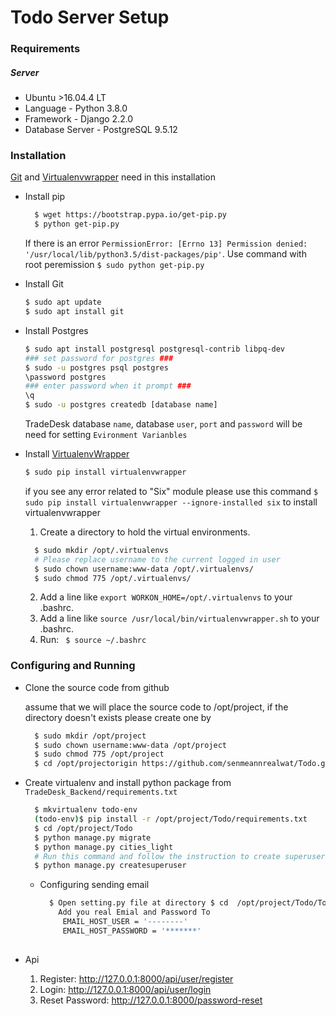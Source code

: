 # Todo Server Setup

### Requirements
##### Server
  - Ubuntu >16.04.4 LT
  - Language - Python 3.8.0
  - Framework - Django 2.2.0
  - Database Server - PostgreSQL 9.5.12
### Installation
[Git](https://help.ubuntu.com/lts/serverguide/git.html) and [Virtualenvwrapper](http://virtualenvwrapper.readthedocs.io/en/latest/install.html) need in this installation
  - Install pip
    ```sh
      $ wget https://bootstrap.pypa.io/get-pip.py
      $ python get-pip.py
    ```
    If there is an error ```PermissionError: [Errno 13] Permission denied: '/usr/local/lib/python3.5/dist-packages/pip'```. Use command with root peremission ```$ sudo python get-pip.py```

  - Install Git
    ```sh
    $ sudo apt update
    $ sudo apt install git
    ```

  - Install Postgres
    ```sh
    $ sudo apt install postgresql postgresql-contrib libpq-dev
    ### set password for postgres ###
    $ sudo -u postgres psql postgres
    \password postgres
    ### enter password when it prompt ###
    \q
    $ sudo -u postgres createdb [database name]
    ```
    TradeDesk database ```name```, database ```user```, ```port``` and ```password``` will be need for setting ```Evironment Varianbles```

  - Install [VirtualenvWrapper](http://virtualenvwrapper.readthedocs.io/en/latest/install.html)
    ```sh
    $ sudo pip install virtualenvwrapper
    ```
    if you see any error related to "Six" module please use this command ```$ sudo pip install virtualenvwrapper --ignore-installed six``` to install virtualenvwrapper

    1. Create a directory to hold the virtual environments.
    ```sh
      $ sudo mkdir /opt/.virtualenvs
      # Please replace username to the current logged in user
      $ sudo chown username:www-data /opt/.virtualenvs/
      $ sudo chmod 775 /opt/.virtualenvs/
    ```
    2. Add a line like ```export WORKON_HOME=/opt/.virtualenvs``` to your .bashrc.
    3. Add a line like ```source /usr/local/bin/virtualenvwrapper.sh``` to your .bashrc.
    4. Run: ``` $ source ~/.bashrc```

### Configuring and Running

  - Clone the source code from github

    assume that we will place the source code to /opt/project, if the directory doesn't exists please create one by
    ```sh
      $ sudo mkdir /opt/project
      $ sudo chown username:www-data /opt/project
      $ sudo chmod 775 /opt/project
      $ cd /opt/projectorigin https://github.com/senmeannrealwat/Todo.git
    ```

  - Create virtualenv and install python package from ```TradeDesk_Backend/requirements.txt```
    ```sh
      $ mkvirtualenv todo-env
      (todo-env)$ pip install -r /opt/project/Todo/requirements.txt
      $ cd /opt/project/Todo
      $ python manage.py migrate
      $ python manage.py cities_light
      # Run this command and follow the instruction to create superuser for site admin
      $ python manage.py createsuperuser
     ```
    - Configuring sending email
      ```sh
        $ Open setting.py file at directory $ cd  /opt/project/Todo/Todo
          Add you real Emial and Password To 
           EMAIL_HOST_USER = '--------'
           EMAIL_HOST_PASSWORD = '*******'
        
      
   - Api 
     1. Register: http://127.0.0.1:8000/api/user/register
     2. Login: http://127.0.0.1:8000/api/user/login
     3. Reset Password: http://127.0.0.1:8000/password-reset
